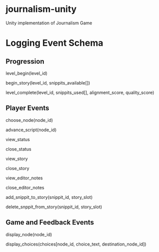 # journalism-unity
Unity implementation of Journalism Game

# Logging Event Schema

## Progression

level_begin(level_id)

begin_story(level_id, snippits_available[])

level_complete(level_id, snippits_used[], alignment_score, quality_score)

## Player Events

choose_node(node_id)

advance_script(node_id)

view_status

close_status

view_story

close_story

view_editor_notes

close_editor_notes

add_snippit_to_story(snippit_id, story_slot)

delete_snppit_from_story(snippit_id, story_slot)

## Game and Feedback Events

display_node(node_id)

display_choices(choices[node_id, choice_text, destination_node_id])
